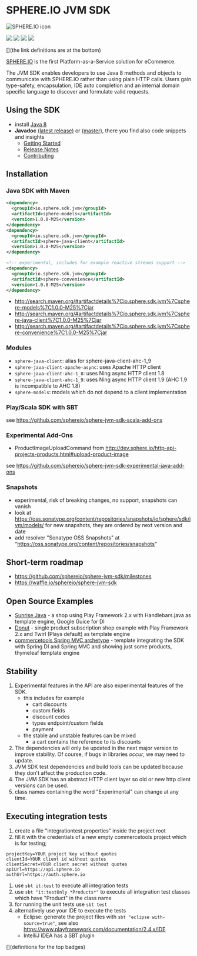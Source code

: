 # SPHERE.IO JVM SDK

![SPHERE.IO icon](https://admin.sphere.io/assets/images/sphere_logo_rgb_long.png)

[![][travis img]][travis]
[![][maven img]][maven]
[![][release img]][release]
[![][license img]][license]

[](the link definitions are at the bottom)

[SPHERE.IO](http://sphere.io) is the first Platform-as-a-Service solution for eCommerce.

The JVM SDK enables developers to use Java 8 methods and objects to communicate with SPHERE.IO rather than using plain HTTP calls.
Users gain type-safety, encapsulation, IDE auto completion and an internal domain specific language to discover and formulate valid requests.

## Using the SDK 
* install [Java 8](http://www.oracle.com/technetwork/java/javase/downloads/jdk8-downloads-2133151.html)
* <strong>Javadoc</strong> [(latest release)](http://sphereio.github.io/sphere-jvm-sdk/javadoc/v1.0.0-M25/index.html) or [(master)](http://sphereio.github.io/sphere-jvm-sdk/javadoc/master/index.html)</strong>, there you find also code snippets and insights
    * [Getting Started](http://sphereio.github.io/sphere-jvm-sdk/javadoc/v1.0.0-M25/io/sphere/sdk/meta/GettingStarted.html)
    * [Release Notes](http://sphereio.github.io/sphere-jvm-sdk/javadoc/v1.0.0-M25/io/sphere/sdk/meta/ReleaseNotes.html)
    * [Contributing](http://sphereio.github.io/sphere-jvm-sdk/javadoc/v1.0.0-M25/io/sphere/sdk/meta/ContributorDocumentation.html)
 
## Installation

### Java SDK with Maven

````xml
<dependency>
  <groupId>io.sphere.sdk.jvm</groupId>
  <artifactId>sphere-models</artifactId>
  <version>1.0.0-M25</version>
</dependency>
<dependency>
  <groupId>io.sphere.sdk.jvm</groupId>
  <artifactId>sphere-java-client</artifactId>
  <version>1.0.0-M25</version>
</dependency>

<!-- experimental, includes for example reactive streams support -->
<dependency>
  <groupId>io.sphere.sdk.jvm</groupId>
  <artifactId>sphere-convenience</artifactId>
  <version>1.0.0-M25</version>
</dependency>
````
* http://search.maven.org/#artifactdetails%7Cio.sphere.sdk.jvm%7Csphere-models%7C1.0.0-M25%7Cjar
* http://search.maven.org/#artifactdetails%7Cio.sphere.sdk.jvm%7Csphere-java-client%7C1.0.0-M25%7Cjar
* http://search.maven.org/#artifactdetails%7Cio.sphere.sdk.jvm%7Csphere-convenience%7C1.0.0-M25%7Cjar

### Modules
* `sphere-java-client`: alias for sphere-java-client-ahc-1_9
* `sphere-java-client-apache-async`: uses Apache HTTP client
* `sphere-java-client-ahc-1_8`: uses Ning async HTTP client 1.8
* `sphere-java-client-ahc-1_9`: uses Ning async HTTP client 1.9 (AHC 1.9 is incompatible to AHC 1.8)
* `sphere-models`: models which do not depend to a client implementation

### Play/Scala SDK with SBT

see https://github.com/sphereio/sphere-jvm-sdk-scala-add-ons

### Experimental Add-Ons
* ProductImageUploadCommand from http://dev.sphere.io/http-api-projects-products.html#upload-product-image

see https://github.com/sphereio/sphere-jvm-sdk-experimental-java-add-ons

### Snapshots

* experimental, risk of breaking changes, no support, snapshots can vanish
* look at https://oss.sonatype.org/content/repositories/snapshots/io/sphere/sdk/jvm/models/ for new snapshots, they are ordered by next version and date
* add resolver "Sonatype OSS Snapshots" at "https://oss.sonatype.org/content/repositories/snapshots"

## Short-term roadmap
* https://github.com/sphereio/sphere-jvm-sdk/milestones
* https://waffle.io/sphereio/sphere-jvm-sdk

## Open Source Examples
* [Sunrise Java](https://github.com/sphereio/sphere-sunrise) - a shop using Play Framework 2.x with Handlebars.java as template engine, Google Guice for DI
* [Donut](https://github.com/commercetools/sphere-donut) - single product subscription shop example with Play Framework 2.x and Twirl (Plays default) as template engine
* [commercetools Spring MVC archetype](https://github.com/sphereio/commercetools-spring-mvc-archetype) - template integrating the SDK with Spring DI and Spring MVC and showing just some products, thymeleaf template engine

## Stability

1. Experimental features in the API are also experimental features of the SDK.
    * this includes for example
        * cart discounts
        * custom fields
        * discount codes
        * types endpoint/custom fields
        * payment
    * the stable and unstable features can be mixed
        * a cart contains the reference to its discounts
1. The dependencies will only be updated in the next major version to improve stability. Of course, if bugs in libraries *occur*, we may need to update.
1. JVM SDK test dependencies and build tools can be updated because they don't affect the production code.
1. The JVM SDK has an abstract HTTP client layer so old or new http client versions can be used.
1. class names containing the word "Experimental" can change at any time.

## Executing integration tests

1. create a file "integrationtest.properties" inside the project root
1. fill it with the credentials of a new empty commercetools project which is for testing;

```
projectKey=YOUR project key without quotes
clientId=YOUR client id without quotes
clientSecret=YOUR client secret without quotes
apiUrl=https://api.sphere.io
authUrl=https://auth.sphere.io
```

1. use `sbt it:test` to execute all integration tests
1. use `sbt "it:testOnly *Products*"` to execute all integration test classes which have "Product" in the class name
1. for running the unit tests use `sbt test`
1. alternatively use your IDE to execute the tests
    * Eclipse: generate the project files with `sbt "eclipse with-source=true"`, see also https://www.playframework.com/documentation/2.4.x/IDE
    * IntelliJ IDEA has a SBT plugin
    

[](definitions for the top badges)

[travis]:https://travis-ci.org/sphereio/sphere-jvm-sdk
[travis img]:https://travis-ci.org/sphereio/sphere-jvm-sdk.svg?branch=master

[maven]:http://search.maven.org/#search|gav|1|g:"io.sphere.sdk.jvm"%20AND%20a:"sphere-jvm-sdk"
[maven img]:https://maven-badges.herokuapp.com/maven-central/io.sphere.sdk.jvm/sphere-jvm-sdk/badge.svg

[release]:https://github.com/sphereio/sphere-jvm-sdk/releases
[release img]:https://img.shields.io/github/release/sphereio/sphere-jvm-sdk.svg

[license]:LICENSE.md
[license img]:https://img.shields.io/badge/License-Apache%202-blue.svg

